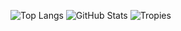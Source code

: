 ![Top Langs](https://github-readme-stats.vercel.app/api/top-langs/?username=Reim-developer&layout=compact&theme=dark&no_border=true)
![GitHub Stats](https://github-readme-stats.vercel.app/api?username=Reim-developer&show_icons=true&theme=dark&count_private=true&hide_border=true)
![Tropies](https://github-trophies.vercel.app/?username=reim-developer&theme=onedark&no-frame=false&no-bg=false&margin-w=4)
